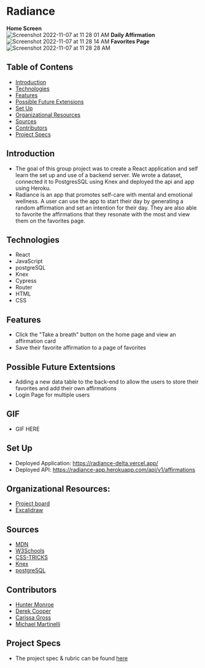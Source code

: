 # Radiance
<b>Home Screen</b><br>
![Screenshot 2022-11-07 at 11 28 01 AM](https://user-images.githubusercontent.com/83977544/200386975-010d2241-286a-4630-b4e8-f553d0bdd049.png)
<b>Daily Affirmation</b><br>
![Screenshot 2022-11-07 at 11 28 14 AM](https://user-images.githubusercontent.com/83977544/200387030-6dda4772-5814-44a3-8dc9-2773bd1df966.png)
<b>Favorites Page</b><br>
![Screenshot 2022-11-07 at 11 28 28 AM](https://user-images.githubusercontent.com/83977544/200387190-664bf23b-f2ef-4cce-8ede-b5e59f71e43c.png)

## Table of Contens
- [Introduction](#introduction)
- [Technologies](#technologies)
- [Features](#features)
- [Possible Future Extensions](#possible-future-extensions)
- [Set Up](#set-up)
- [Organizational Resources](#organizational-resources)
- [Sources](#sources)
- [Contributors](#contributors)
- [Project Specs](#project-specs)

## Introduction
- The goal of this group project was to create a React application and self learn the set up and use of a backend server.  We wrote a dataset, connected it to PostgresSQL using Knex and deployed the api and app using Heroku.
- Radiance is an app that promotes self-care with mental and emotional wellness.  A user can use the app to start their day by generating a random affirmation and set an intention for their day.  They are also able to favorite the affirmations that they resonate with the most and view them on the favorites page.

## Technologies
- React
- JavaScript
- postgreSQL
- Knex
- Cypress
- Router
- HTML
- CSS

## Features
- Click the "Take a breath" button on the home page and view an affirmation card
- Save their favorite affirmation to a page of favorites

## Possible Future Extentsions
- Adding a new data table to the back-end to allow the users to store their favorites and add their own affirmations
- Login Page for multiple users

## GIF
- GIF HERE

## Set Up
- Deployed Application: https://radiance-delta.vercel.app/
- Deployed API: https://radiance-app.herokuapp.com/api/v1/affirmations

## Organizational Resources:
- [Project board](https://trello.com/b/DAQ4krma/stretchtech-be)
- [Excalidraw](https://excalidraw.com/#json=kQ7kzxTzajht4l8vp0vt1,debxB7sGHVxgrxav1SaERg)

## Sources
- [MDN](http://developer.mozilla.org/en-US/)
- [W3Schools](https://www.w3schools.com/)
- [CSS-TRICKS](https://css-tricks.com/)
- [Knex](https://knexjs.org/guide/)
- [postgreSQL](https://www.postgresql.org/docs/current/)

## Contributors
- [Hunter Monroe](https://github.com/Hmonroe2)
- [Derek Cooper](https://github.com/coopercodex)
- [Carissa Gross](https://github.com/carissagross)
- [Michael Martinelli](https://github.com/mmartinelli22)

## Project Specs
- The project spec & rubric can be found [here](https://frontend.turing.edu/projects/module-3/stretch.html)
